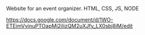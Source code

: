 Website for an event organizer. HTML, CSS, JS, NODE

https://docs.google.com/document/d/1WO-ETEimVvinuPTOapMj2iIizQM2uXJfy_LX0sbj8iM/edit 
